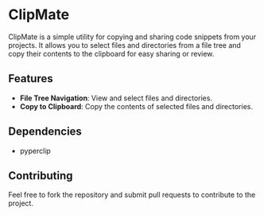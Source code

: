 # ClipMate

ClipMate is a simple utility for copying and sharing code snippets from your projects. It allows you to select files and directories from a file tree and copy their contents to the clipboard for easy sharing or review.

## Features

- **File Tree Navigation**: View and select files and directories.
- **Copy to Clipboard**: Copy the contents of selected files and directories.

## Dependencies

- pyperclip

## Contributing

Feel free to fork the repository and submit pull requests to contribute to the project.